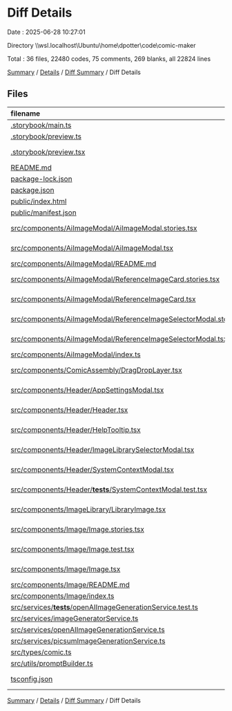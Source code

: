 # Diff Details

Date : 2025-06-28 10:27:01

Directory \\\\wsl.localhost\\Ubuntu\\home\\dpotter\\code\\comic-maker

Total : 36 files,  22480 codes, 75 comments, 269 blanks, all 22824 lines

[Summary](results.md) / [Details](details.md) / [Diff Summary](diff.md) / Diff Details

## Files
| filename | language | code | comment | blank | total |
| :--- | :--- | ---: | ---: | ---: | ---: |
| [.storybook/main.ts](/.storybook/main.ts) | TypeScript | 19 | 0 | 1 | 20 |
| [.storybook/preview.ts](/.storybook/preview.ts) | TypeScript | 12 | 0 | 2 | 14 |
| [.storybook/preview.tsx](/.storybook/preview.tsx) | TypeScript JSX | 23 | 0 | 2 | 25 |
| [README.md](/README.md) | Markdown | 41 | 0 | 27 | 68 |
| [package-lock.json](/package-lock.json) | JSON | 20,107 | 0 | 1 | 20,108 |
| [package.json](/package.json) | JSON | 69 | 0 | 1 | 70 |
| [public/index.html](/public/index.html) | HTML | 23 | 24 | 1 | 48 |
| [public/manifest.json](/public/manifest.json) | JSON | 25 | 0 | 1 | 26 |
| [src/components/AiImageModal/AiImageModal.stories.tsx](/src/components/AiImageModal/AiImageModal.stories.tsx) | TypeScript JSX | 1 | 0 | 0 | 1 |
| [src/components/AiImageModal/AiImageModal.tsx](/src/components/AiImageModal/AiImageModal.tsx) | TypeScript JSX | 42 | -1 | 9 | 50 |
| [src/components/AiImageModal/README.md](/src/components/AiImageModal/README.md) | Markdown | 11 | 0 | 0 | 11 |
| [src/components/AiImageModal/ReferenceImageCard.stories.tsx](/src/components/AiImageModal/ReferenceImageCard.stories.tsx) | TypeScript JSX | 190 | 1 | 16 | 207 |
| [src/components/AiImageModal/ReferenceImageCard.tsx](/src/components/AiImageModal/ReferenceImageCard.tsx) | TypeScript JSX | 194 | 0 | 17 | 211 |
| [src/components/AiImageModal/ReferenceImageSelectorModal.stories.tsx](/src/components/AiImageModal/ReferenceImageSelectorModal.stories.tsx) | TypeScript JSX | 125 | 3 | 9 | 137 |
| [src/components/AiImageModal/ReferenceImageSelectorModal.tsx](/src/components/AiImageModal/ReferenceImageSelectorModal.tsx) | TypeScript JSX | 157 | 0 | 21 | 178 |
| [src/components/AiImageModal/index.ts](/src/components/AiImageModal/index.ts) | TypeScript | 2 | 0 | 0 | 2 |
| [src/components/ComicAssembly/DragDropLayer.tsx](/src/components/ComicAssembly/DragDropLayer.tsx) | TypeScript JSX | 6 | 0 | -1 | 5 |
| [src/components/Header/AppSettingsModal.tsx](/src/components/Header/AppSettingsModal.tsx) | TypeScript JSX | 94 | 0 | 10 | 104 |
| [src/components/Header/Header.tsx](/src/components/Header/Header.tsx) | TypeScript JSX | 44 | 0 | 2 | 46 |
| [src/components/Header/HelpTooltip.tsx](/src/components/Header/HelpTooltip.tsx) | TypeScript JSX | 85 | 0 | 8 | 93 |
| [src/components/Header/ImageLibrarySelectorModal.tsx](/src/components/Header/ImageLibrarySelectorModal.tsx) | TypeScript JSX | 173 | 0 | 17 | 190 |
| [src/components/Header/SystemContextModal.tsx](/src/components/Header/SystemContextModal.tsx) | TypeScript JSX | 63 | 2 | 3 | 68 |
| [src/components/Header/__tests__/SystemContextModal.test.tsx](/src/components/Header/__tests__/SystemContextModal.test.tsx) | TypeScript JSX | 141 | 10 | 23 | 174 |
| [src/components/ImageLibrary/LibraryImage.tsx](/src/components/ImageLibrary/LibraryImage.tsx) | TypeScript JSX | 5 | 0 | -1 | 4 |
| [src/components/Image/Image.stories.tsx](/src/components/Image/Image.stories.tsx) | TypeScript JSX | 212 | 1 | 9 | 222 |
| [src/components/Image/Image.test.tsx](/src/components/Image/Image.test.tsx) | TypeScript JSX | 55 | 0 | 9 | 64 |
| [src/components/Image/Image.tsx](/src/components/Image/Image.tsx) | TypeScript JSX | 158 | 2 | 14 | 174 |
| [src/components/Image/README.md](/src/components/Image/README.md) | Markdown | 83 | 0 | 24 | 107 |
| [src/components/Image/index.ts](/src/components/Image/index.ts) | TypeScript | 2 | 0 | 0 | 2 |
| [src/services/__tests__/openAIImageGenerationService.test.ts](/src/services/__tests__/openAIImageGenerationService.test.ts) | TypeScript | 138 | 6 | 20 | 164 |
| [src/services/imageGeneratorService.ts](/src/services/imageGeneratorService.ts) | TypeScript | 10 | 1 | 2 | 13 |
| [src/services/openAIImageGenerationService.ts](/src/services/openAIImageGenerationService.ts) | TypeScript | 62 | 7 | 8 | 77 |
| [src/services/picsumImageGenerationService.ts](/src/services/picsumImageGenerationService.ts) | TypeScript | 27 | 4 | 2 | 33 |
| [src/types/comic.ts](/src/types/comic.ts) | TypeScript | 3 | 0 | 2 | 5 |
| [src/utils/promptBuilder.ts](/src/utils/promptBuilder.ts) | TypeScript | 52 | 15 | 9 | 76 |
| [tsconfig.json](/tsconfig.json) | JSON with Comments | 26 | 0 | 1 | 27 |

[Summary](results.md) / [Details](details.md) / [Diff Summary](diff.md) / Diff Details